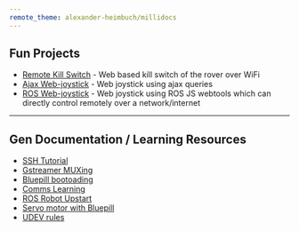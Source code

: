 ```yaml
---
remote_theme: alexander-heimbuch/millidocs
---
```


## Fun Projects
* [Remote Kill Switch](https://github.com/pa1tech/anveshak/tree/master/flask_kill) - Web based kill switch of the rover over WiFi
* [Ajax Web-joystick](https://github.com/pa1tech/anveshak/tree/master/joy_gui_ajax) - Web joystick using ajax queries
* [ROS Web-joystick](https://github.com/pa1tech/anveshak/tree/master/rosjs_joystick) - Web joystick using ROS JS webtools which can directly control remotely over a network/internet

***

## Gen Documentation / Learning Resources
* [SSH Tutorial](https://www.nsc.liu.se/systems/ssh-tutorial.pdf)
* [Gstreamer MUXing](https://pa1tech.github.io/anveshak/self/GstFrames)
* [Bluepill bootoading](https://pa1tech.github.io/anveshak/self/bootloadSTM32)
* [Comms Learning](https://pa1tech.github.io/anveshak/self/comms)
* [ROS Robot Upstart](https://pa1tech.github.io/anveshak/self/robot_upstart)
* [Servo motor with Bluepill](https://pa1tech.github.io/anveshak/self/servoSTM32)
* [UDEV rules](https://pa1tech.github.io/anveshak/self/udev_rules)